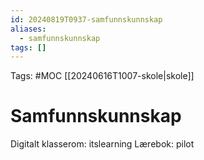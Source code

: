 ```yaml
---
id: 20240819T0937-samfunnskunnskap
aliases:
  - samfunnskunnskap
tags: []
---
```


Tags: #MOC [[20240616T1007-skole|skole]]

# Samfunnskunnskap

Digitalt klasserom: itslearning
Lærebok: pilot
